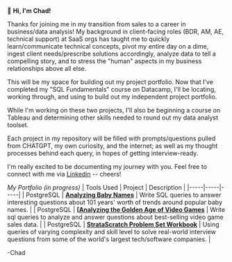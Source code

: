 🌱 **Hi, I'm Chad!**

Thanks for joining me in my transition from sales to a career in business/data analysis! My background in client-facing roles (BDR, AM, AE, technical support) at SaaS orgs has taught me to quickly learn/communicate technical concepts, pivot my entire day on a dime, ingest client needs/prescribe solutions accordingly, analyze data to tell a compelling story, and to stress the "human" aspects in my business relationships above all else.

This will be my space for building out my project portfolio. Now that I've completed my "SQL Fundamentals" course on Datacamp, I'll be locating, working through, and using to build out my independent project portfolio.

While I'm working on these two projects, I'll also be beginning a course on Tableau and determining other skills needed to round out my data analyst toolset.

Each project in my repository will be filled with prompts/questions pulled from CHATGPT, my own curiosity, and the internet; as well as my thought processes behind each query, in hopes of getting interview-ready.

I'm really excited to be documenting my journey with you.  Feel free to connect with me via [Linkedin](https://www.linkedin.com/in/chad-wallace/) -- cheers!

*My Portfolio (in progress)*
| Tools Used | Project | Description |
|-----|-----|-----|
| PostgreSQL | **[Analyzing Baby Names](https://github.com/ckwallace58/SQL-Projects-Notebook/tree/master/Analyzing-Baby-Names)** | Write SQL queries to answer interesting questions about 101 years' worth of trends around popular baby names. |
| PostgreSQL | **[[Analyzing the Golden Age of Video Games](https://github.com/ckwallace58/SQL-Projects-Notebook/tree/master/Golden-Age-Of-Video-Games)** | Write sql queries to analyze and answer questions about best-selling video game sales data. |
| PostgreSQL | **[StrataScratch Problem Set Workbook](https://github.com/ckwallace58/SQL-Projects-Notebook/tree/7434cef5fc3b17362773a7ec87f05d96f4ead1b3/Stratascratch%20Problems)** | Using queries of varying complexity and skill level to solve real-world interview questions from some of the world's largest tech/software companies. |

-Chad 
